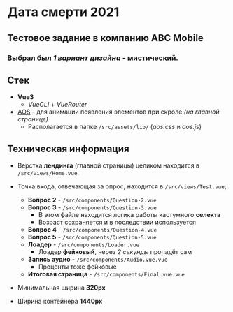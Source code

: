 # Дата смерти 2021

## Тестовое задание в компанию **ABC Mobile**
### Выбрал был *1 вариант дизайна* - **мистический**.

## Стек
- **Vue3** 
    - *VueCLI* + *VueRouter*
- [AOS](https://michalsnik.github.io/aos/) - для анимации появления элементов при скроле *(на главной странице)*
    - Располагается в папке ``/src/assets/lib/`` (*aos.css* и *aos.js*)

## Техническая информация
- Верстка **лендинга** (главной страницы) целиком находится в  ``/src/views/Home.vue``. 

- Точка входа, отвечающая за опрос, находится в ``/src/views/Test.vue``;
    - **Вопрос 2** - ``/src/components/Question-2.vue``
    - **Вопрос 3** - ``/src/components/Question-3.vue``
        - В этом файле находится логика работы кастумного **селекта**
        - Возраст сохраняется и в последствии используется
    - **Вопрос 4** - ``/src/components/Question-4.vue``
    - **Вопрос 5** - ``/src/components/Question-5.vue``
    - **Лоадер** - ``/src/components/Loader.vue``
        - Лоадер **фейковый**, через *2 секунды* пропадёт сам
    - **Запись аудио** - ``/src/components/Audio.vue.vue``
        - Проценты тоже фейковые
    - **Итоговая страница** - ``/src/components/Final.vue.vue``

- Минимальная ширина **320px**
- Ширина контейнера **1440px**